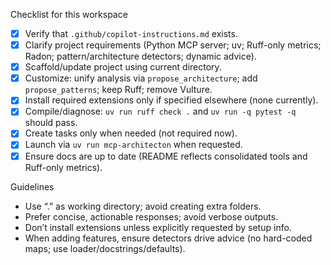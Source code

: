 Checklist for this workspace

- [x] Verify that `.github/copilot-instructions.md` exists.
- [x] Clarify project requirements (Python MCP server; uv; Ruff-only metrics; Radon; pattern/architecture detectors; dynamic advice).
- [x] Scaffold/update project using current directory.
- [x] Customize: unify analysis via `propose_architecture`; add `propose_patterns`; keep Ruff; remove Vulture.
- [x] Install required extensions only if specified elsewhere (none currently).
- [x] Compile/diagnose: `uv run ruff check .` and `uv run -q pytest -q` should pass.
- [x] Create tasks only when needed (not required now).
- [x] Launch via `uv run mcp-architecton` when requested.
- [x] Ensure docs are up to date (README reflects consolidated tools and Ruff-only metrics).

Guidelines

- Use “.” as working directory; avoid creating extra folders.
- Prefer concise, actionable responses; avoid verbose outputs.
- Don’t install extensions unless explicitly requested by setup info.
- When adding features, ensure detectors drive advice (no hard-coded maps; use loader/docstrings/defaults).
